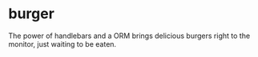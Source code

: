 # burger
The power of handlebars and a ORM brings delicious burgers right to the monitor, just waiting to be eaten. 
